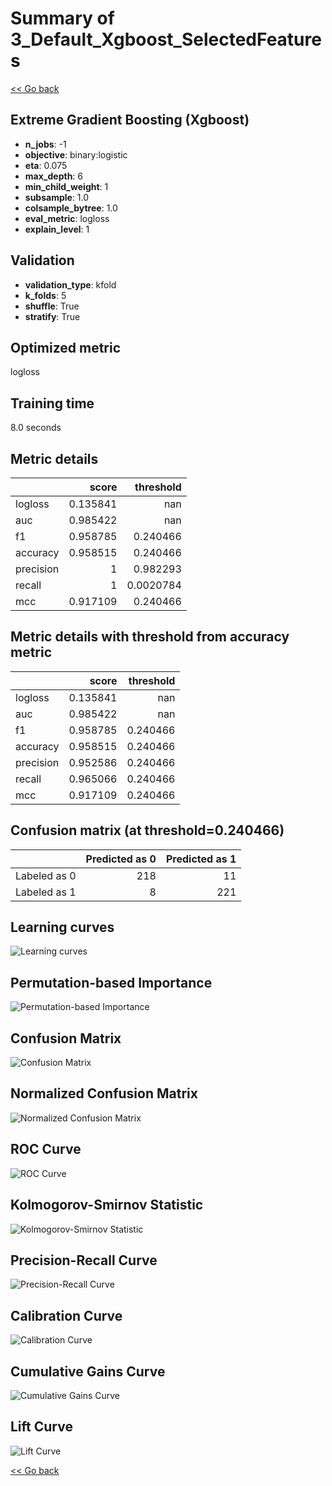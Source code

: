 # Summary of 3_Default_Xgboost_SelectedFeatures

[<< Go back](../README.md)


## Extreme Gradient Boosting (Xgboost)
- **n_jobs**: -1
- **objective**: binary:logistic
- **eta**: 0.075
- **max_depth**: 6
- **min_child_weight**: 1
- **subsample**: 1.0
- **colsample_bytree**: 1.0
- **eval_metric**: logloss
- **explain_level**: 1

## Validation
 - **validation_type**: kfold
 - **k_folds**: 5
 - **shuffle**: True
 - **stratify**: True

## Optimized metric
logloss

## Training time

8.0 seconds

## Metric details
|           |    score |   threshold |
|:----------|---------:|------------:|
| logloss   | 0.135841 | nan         |
| auc       | 0.985422 | nan         |
| f1        | 0.958785 |   0.240466  |
| accuracy  | 0.958515 |   0.240466  |
| precision | 1        |   0.982293  |
| recall    | 1        |   0.0020784 |
| mcc       | 0.917109 |   0.240466  |


## Metric details with threshold from accuracy metric
|           |    score |   threshold |
|:----------|---------:|------------:|
| logloss   | 0.135841 |  nan        |
| auc       | 0.985422 |  nan        |
| f1        | 0.958785 |    0.240466 |
| accuracy  | 0.958515 |    0.240466 |
| precision | 0.952586 |    0.240466 |
| recall    | 0.965066 |    0.240466 |
| mcc       | 0.917109 |    0.240466 |


## Confusion matrix (at threshold=0.240466)
|              |   Predicted as 0 |   Predicted as 1 |
|:-------------|-----------------:|-----------------:|
| Labeled as 0 |              218 |               11 |
| Labeled as 1 |                8 |              221 |

## Learning curves
![Learning curves](learning_curves.png)

## Permutation-based Importance
![Permutation-based Importance](permutation_importance.png)
## Confusion Matrix

![Confusion Matrix](confusion_matrix.png)


## Normalized Confusion Matrix

![Normalized Confusion Matrix](confusion_matrix_normalized.png)


## ROC Curve

![ROC Curve](roc_curve.png)


## Kolmogorov-Smirnov Statistic

![Kolmogorov-Smirnov Statistic](ks_statistic.png)


## Precision-Recall Curve

![Precision-Recall Curve](precision_recall_curve.png)


## Calibration Curve

![Calibration Curve](calibration_curve_curve.png)


## Cumulative Gains Curve

![Cumulative Gains Curve](cumulative_gains_curve.png)


## Lift Curve

![Lift Curve](lift_curve.png)



[<< Go back](../README.md)
